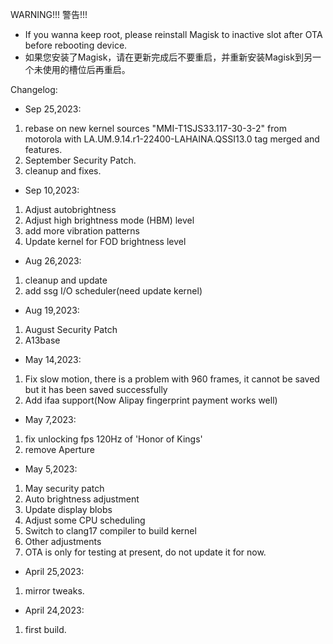 WARNING!!!
警告!!!
- If you wanna keep root, please reinstall Magisk to inactive slot after OTA before rebooting device. 
- 如果您安装了Magisk，请在更新完成后不要重启，并重新安装Magisk到另一个未使用的槽位后再重启。


Changelog:

- Sep 25,2023:
1. rebase on new kernel sources "MMI-T1SJS33.117-30-3-2" from motorola with LA.UM.9.14.r1-22400-LAHAINA.QSSI13.0 tag merged and features.
2. September Security Patch.
3. cleanup and fixes.

- Sep 10,2023:
1. Adjust autobrightness
2. Adjust high brightness mode (HBM) level
3. add more vibration patterns
4. Update kernel for FOD brightness level

- Aug 26,2023:
1. cleanup and update
2. add ssg I/O scheduler(need update kernel)

- Aug 19,2023:
1. August Security Patch
2. A13base

- May 14,2023:
1. Fix slow motion, there is a problem with 960 frames, it cannot be saved but it has been saved successfully
2. Add ifaa support(Now Alipay fingerprint payment works well)

- May 7,2023:
1. fix unlocking fps 120Hz of 'Honor of Kings'
2. remove Aperture

- May 5,2023:
1. May security patch
2. Auto brightness adjustment
3. Update display blobs
4. Adjust some CPU scheduling
5. Switch to clang17 compiler to build kernel
6. Other adjustments
7. OTA is only for testing at present, do not update it for now.

- April 25,2023:
1. mirror tweaks.

- April 24,2023:
1. first build.

